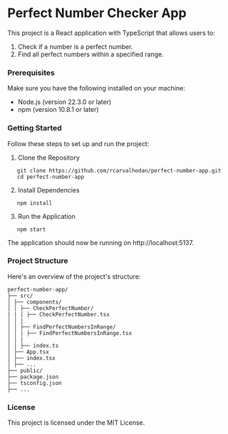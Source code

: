 # Perfect Number Checker App

This project is a React application with TypeScript that allows users to:

1. Check if a number is a perfect number.
2. Find all perfect numbers within a specified range.

### Prerequisites

Make sure you have the following installed on your machine:

- Node.js (version 22.3.0 or later)
- npm (version 10.8.1 or later)

### Getting Started

Follow these steps to set up and run the project:

1. Clone the Repository

```
   git clone https://github.com/rcarvalhodan/perfect-number-app.git
   cd perfect-number-app
```

2. Install Dependencies

```
   npm install
```

3. Run the Application

```
   npm start
```

The application should now be running on http://localhost:5137.

### Project Structure

Here's an overview of the project's structure:

```
perfect-number-app/
├── src/
│ ├── components/
│ │ ├── CheckPerfectNumber/
| | | ├── CheckPerfectNumber.tsx
│ │ |
│ │ ├── FindPerfectNumbersInRange/
│ │ | ├── FindPerfectNumbersInRange.tsx
│ │ |
│ │ ├── index.ts
│ ├── App.tsx
│ ├── index.tsx
│ ├── ...
├── public/
├── package.json
├── tsconfig.json
├── ...
```

### License

This project is licensed under the MIT License.
